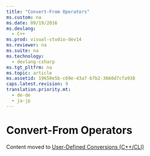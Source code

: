 ```yaml
---
title: "Convert-From Operators"
ms.custom: na
ms.date: 09/19/2016
ms.devlang: 
  - C++
ms.prod: visual-studio-dev14
ms.reviewer: na
ms.suite: na
ms.technology: 
  - devlang-csharp
ms.tgt_pltfrm: na
ms.topic: article
ms.assetid: 19650e5b-c69e-43a7-b7b2-3660d7cfa938
caps.latest.revision: 9
translation.priority.mt: 
  - de-de
  - ja-jp
---
```

# Convert-From Operators
Content moved to [User-Defined Conversions (C++/CLI)](../vs140/User-Defined-Conversions--C---CLI-.md)